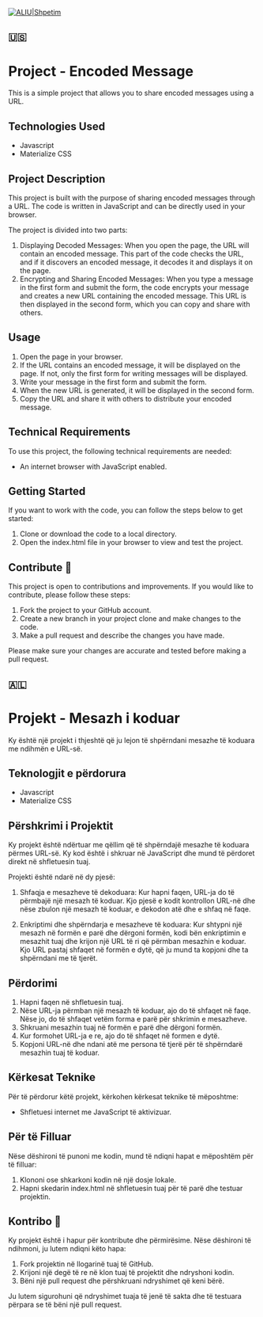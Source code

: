 [![ALIU|Shpetim](https://bdesign-agency.com/wp-content/uploads/2023/04/dTxpPi9lDf.thumb_-1.png)](https://codepen.io/shpetimaliu)

## 🇺🇸

# Project - Encoded Message

This is a simple project that allows you to share encoded messages using a URL.

## Technologies Used

- Javascript
- Materialize CSS

## Project Description

This project is built with the purpose of sharing encoded messages through a URL. The code is written in JavaScript and can be directly used in your browser.

The project is divided into two parts:

1.  Displaying Decoded Messages: When you open the page, the URL will contain an encoded message. This part of the code checks the URL, and if it discovers an encoded message, it decodes it and displays it on the page.
2.  Encrypting and Sharing Encoded Messages: When you type a message in the first form and submit the form, the code encrypts your message and creates a new URL containing the encoded message. This URL is then displayed in the second form, which you can copy and share with others.

## Usage

1.  Open the page in your browser.
2.  If the URL contains an encoded message, it will be displayed on the page. If not, only the first form for writing messages will be displayed.
3.  Write your message in the first form and submit the form.
4.  When the new URL is generated, it will be displayed in the second form.
5.  Copy the URL and share it with others to distribute your encoded message.

## Technical Requirements

To use this project, the following technical requirements are needed:

- An internet browser with JavaScript enabled.

## Getting Started

If you want to work with the code, you can follow the steps below to get started:

1.  Clone or download the code to a local directory.
2.  Open the index.html file in your browser to view and test the project.

## Contribute 👏

This project is open to contributions and improvements. If you would like to contribute, please follow these steps:

1.  Fork the project to your GitHub account.
2.  Create a new branch in your project clone and make changes to the code.
3.  Make a pull request and describe the changes you have made.

Please make sure your changes are accurate and tested before making a pull request.

## 🇦🇱

# Projekt - Mesazh i koduar

Ky është një projekt i thjeshtë që ju lejon të shpërndani mesazhe të koduara me ndihmën e URL-së.

## Teknologjit e përdorura

- Javascript
- Materialize CSS

## Përshkrimi i Projektit

Ky projekt është ndërtuar me qëllim që të shpërndajë mesazhe të koduara përmes URL-së. Ky kod është i shkruar në JavaScript dhe mund të përdoret direkt në shfletuesin tuaj.

Projekti është ndarë në dy pjesë:

1. Shfaqja e mesazheve të dekoduara: Kur hapni faqen, URL-ja do të përmbajë një mesazh të koduar. Kjo pjesë e kodit kontrollon URL-në dhe nëse zbulon një mesazh të koduar, e dekodon atë dhe e shfaq në faqe.

2. Enkriptimi dhe shpërndarja e mesazheve të koduara: Kur shtypni një mesazh në formën e parë dhe dërgoni formën, kodi bën enkriptimin e mesazhit tuaj dhe krijon një URL të ri që përmban mesazhin e koduar. Kjo URL pastaj shfaqet në formën e dytë, që ju mund ta kopjoni dhe ta shpërndani me të tjerët.

## Përdorimi

1. Hapni faqen në shfletuesin tuaj.
2. Nëse URL-ja përmban një mesazh të koduar, ajo do të shfaqet në faqe. Nëse jo, do të shfaqet vetëm forma e parë për shkrimin e mesazheve.
3. Shkruani mesazhin tuaj në formën e parë dhe dërgoni formën.
4. Kur formohet URL-ja e re, ajo do të shfaqet në formen e dytë.
5. Kopjoni URL-në dhe ndani atë me persona të tjerë për të shpërndarë mesazhin tuaj të koduar.

## Kërkesat Teknike

Për të përdorur këtë projekt, kërkohen kërkesat teknike të mëposhtme:

- Shfletuesi internet me JavaScript të aktivizuar.

## Për të Filluar

Nëse dëshironi të punoni me kodin, mund të ndiqni hapat e mëposhtëm për të filluar:

1. Klononi ose shkarkoni kodin në një dosje lokale.
2. Hapni skedarin index.html në shfletuesin tuaj për të parë dhe testuar projektin.

## Kontribo 👏

Ky projekt është i hapur për kontribute dhe përmirësime. Nëse dëshironi të ndihmoni, ju lutem ndiqni këto hapa:

1.  Fork projektin në llogarinë tuaj të GitHub.
2.  Krijoni një degë të re në klon tuaj të projektit dhe ndryshoni kodin.
3.  Bëni një pull request dhe përshkruani ndryshimet që keni bërë.

Ju lutem sigurohuni që ndryshimet tuaja të jenë të sakta dhe të testuara përpara se të bëni një pull request.

